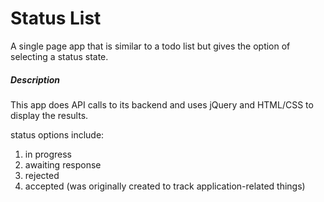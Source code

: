 # Status List
A single page app that is similar to a todo list but gives the option of selecting a status state.

##### Description
This app does API calls to its backend and uses jQuery and HTML/CSS to display the results.

status options include:
1. in progress
2. awaiting response
3. rejected
4. accepted
(was originally created to track application-related things)

